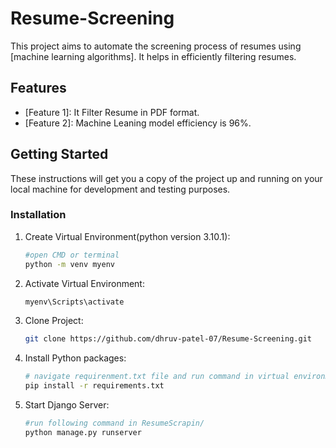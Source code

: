 # Resume-Screening


This project aims to automate the screening process of resumes using [machine learning algorithms]. It helps in efficiently filtering resumes.

## Features

- [Feature 1]: It Filter Resume in PDF format.
- [Feature 2]: Machine Leaning model efficiency is 96%.

## Getting Started

These instructions will get you a copy of the project up and running on your local machine for development and testing purposes.


### Installation

1. Create Virtual Environment(python version 3.10.1):
   ```bash
   #open CMD or terminal
   python -m venv myenv

2. Activate Virtual Environment:
   ```bash
   myenv\Scripts\activate
   
3. Clone Project:
   ```bash
   git clone https://github.com/dhruv-patel-07/Resume-Screening.git
   

4. Install Python packages:
   ```bash
   # navigate requirenment.txt file and run command in virtual environment
   pip install -r requirements.txt

5. Start Django Server:
   ```bash
   #run following command in ResumeScrapin/
   python manage.py runserver
   

   
   
   

  
